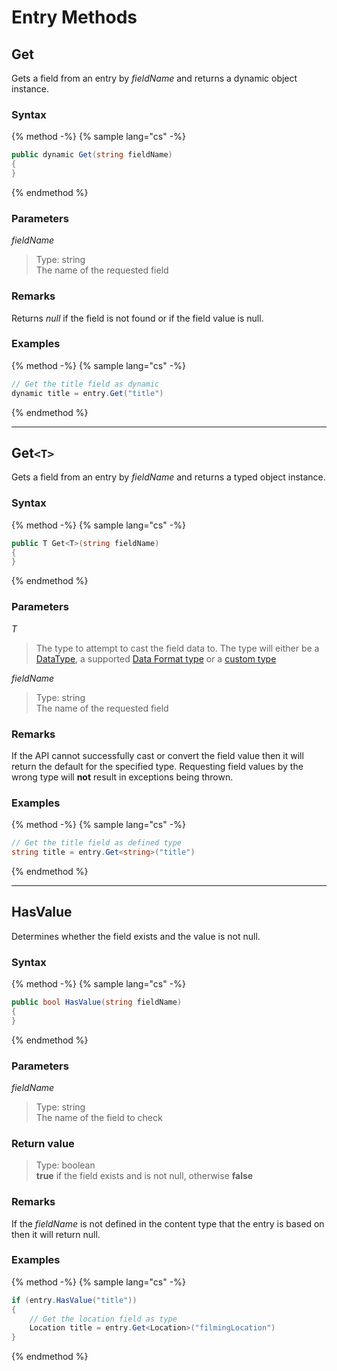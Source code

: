 # Entry Methods

## Get

Gets a field from an entry by *fieldName* and returns a dynamic object instance. 

### Syntax

{% method -%}
{% sample lang="cs" -%}
```cs
public dynamic Get(string fieldName)
{
}
```
{% endmethod %}

### Parameters

*fieldName*
> Type: string  
> The name of the requested field

### Remarks

Returns *null* if the field is not found or if the field value is null.

### Examples

{% method -%}
{% sample lang="cs" -%}
```cs
// Get the title field as dynamic
dynamic title = entry.Get("title")
```
{% endmethod %}

---

## Get`<T>`

Gets a field from an entry by *fieldName* and returns a typed object instance.

### Syntax

{% method -%}
{% sample lang="cs" -%}

```cs
public T Get<T>(string fieldName)
{
}
```
{% endmethod %}

### Parameters

*T*
> The type to attempt to cast the field data to. The type will either be a [DataType](/common/data-types), a supported [Data Format type](/common/types/README.md) or a [custom type]()

*fieldName*
> Type: string  
> The name of the requested field

### Remarks

If the API cannot successfully cast or convert the field value then it will return the default for the specified type. Requesting field values by the wrong type will __not__ result in exceptions being thrown.

### Examples

{% method -%}
{% sample lang="cs" -%}
```cs
// Get the title field as defined type
string title = entry.Get<string>("title")
```
{% endmethod %}

---

## HasValue

Determines whether the field exists and the value is not null.

### Syntax

{% method -%}
{% sample lang="cs" -%}

```cs
public bool HasValue(string fieldName)
{
}
```
{% endmethod %}

### Parameters

*fieldName*
> Type: string  
> The name of the field to check

### Return value
> Type: boolean  
> __true__ if the field exists and is not null, otherwise __false__


### Remarks

If the *fieldName* is not defined in the content type that the entry is based on then it will return null.

### Examples

{% method -%}
{% sample lang="cs" -%}
```cs
if (entry.HasValue("title"))
{
    // Get the location field as type
    Location title = entry.Get<Location>("filmingLocation")
}
```
{% endmethod %}